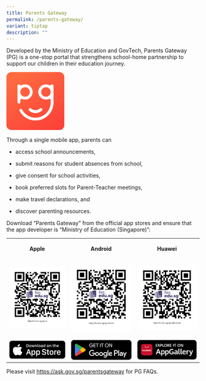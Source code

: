 ```yaml
---
title: Parents Gateway
permalink: /parents-gateway/
variant: tiptap
description: ""
---
```

<p>Developed by the Ministry of Education and GovTech, Parents Gateway (PG)
is a one-stop portal that strengthens school-home partnership to support
our children in their education journey.</p>
<div class="isomer-image-wrapper">
<img style="width: 30%;" height="auto" width="100%" alt="" src="/images/2025 uploads/PG.png">
</div>
<p>Through a single mobile app, parents can</p>
<ul data-tight="true" class="tight">
<li>
<p>access school announcements,</p>
</li>
<li>
<p>submit reasons for student absences from school,</p>
</li>
<li>
<p>give consent for school activities,</p>
</li>
<li>
<p>book preferred slots for Parent-Teacher meetings,</p>
</li>
<li>
<p>make travel declarations, and</p>
</li>
<li>
<p>discover parenting resources.</p>
</li>
</ul>
<p>Download “Parents Gateway” from the official app stores and ensure that
the app developer is “Ministry of Education (Singapore)”:</p>
<table style="minWidth: 75px">
<colgroup>
<col>
<col>
<col>
</colgroup>
<tbody>
<tr>
<th rowspan="1" colspan="1">
<p>Apple</p>
</th>
<th rowspan="1" colspan="1">
<p>Android</p>
</th>
<th rowspan="1" colspan="1">
<p>Huawei</p>
</th>
</tr>
<tr>
<td rowspan="1" colspan="1">
<p></p><a class="isomer-image-wrapper" href="https://for.edu.sg/pg-ios"><img style="width: 100%" height="auto" width="100%" alt="" src="/images/2025 uploads/ios.png"></a>
</td>
<td rowspan="1" colspan="1">
<p></p><a class="isomer-image-wrapper" href="https://for.edu.sg/pg-android"><img style="width: 100%" height="auto" width="100%" alt="" src="/images/2025 uploads/pg_android.png"></a>
</td>
<td rowspan="1" colspan="1">
<p></p><a class="isomer-image-wrapper" href="https://for.edu.sg/pg-harmonyos"><img style="width: 100%" height="auto" width="100%" alt="" src="/images/2025 uploads/harmonyos.png"></a>
</td>
</tr>
<tr>
<td rowspan="1" colspan="1">
<p></p><a class="isomer-image-wrapper" href="https://for.edu.sg/pg-ios"><img style="width: 100%" height="auto" width="100%" alt="" src="/images/2025 uploads/iOS_appstore.png"></a>
</td>
<td rowspan="1" colspan="1">
<p></p><a class="isomer-image-wrapper" href="https://for.edu.sg/pg-android"><img style="width: 100%" height="auto" width="100%" alt="" src="/images/2025 uploads/google_playstore.png"></a>
</td>
<td rowspan="1" colspan="1">
<p></p><a class="isomer-image-wrapper" href="https://for.edu.sg/pg-harmonyos"><img style="width: 100%" height="auto" width="100%" alt="" src="/images/2025 uploads/appgallery.png"></a>
</td>
</tr>
</tbody>
</table>
<p></p>
<p>Please visit <a href="https://ask.gov.sg/parentsgateway" rel="noopener noreferrer nofollow" target="_blank">https://ask.gov.sg/parentsgateway</a> for
PG FAQs.</p>